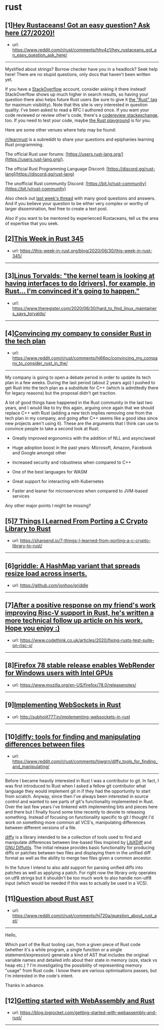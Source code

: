 # rust
## [1][Hey Rustaceans! Got an easy question? Ask here (27/2020)!](https://www.reddit.com/r/rust/comments/hhv4z1/hey_rustaceans_got_an_easy_question_ask_here/)
- url: https://www.reddit.com/r/rust/comments/hhv4z1/hey_rustaceans_got_an_easy_question_ask_here/
---
Mystified about strings? Borrow checker have you in a headlock? Seek help here! There are no stupid questions, only docs that haven't been written yet.

If you have a [StackOverflow](http://stackoverflow.com/) account, consider asking it there instead! StackOverflow shows up much higher in search results, so having your question there also helps future Rust users (be sure to give it [the "Rust" tag](http://stackoverflow.com/questions/tagged/rust) for maximum visibility). Note that this site is very interested in question quality. I've been asked to read a RFC I authored once. If you want your code reviewed or review other's code, there's a [codereview stackexchange](https://codereview.stackexchange.com/questions/tagged/rust), too. If you need to test your code, maybe [the Rust playground](https://play.rust-lang.org) is for you.

Here are some other venues where help may be found:

[/r/learnrust](https://www.reddit.com/r/learnrust) is a subreddit to share your questions and epiphanies learning Rust programming.

The official Rust user forums: [https://users.rust-lang.org/](https://users.rust-lang.org/).

The official Rust Programming Language Discord: [https://discord.gg/rust-lang](https://discord.gg/rust-lang)

The unofficial Rust community Discord: [https://bit.ly/rust-community](https://bit.ly/rust-community)

Also check out [last week's thread](https://reddit.com/r/rust/comments/hdku4k/hey_rustaceans_got_an_easy_question_ask_here/) with many good questions and answers. And if you believe your question to be either very complex or worthy of larger dissemination, feel free to create a text post.

Also if you want to be mentored by experienced Rustaceans, tell us the area of expertise that you seek.
## [2][This Week in Rust 345](https://www.reddit.com/r/rust/comments/hisn3e/this_week_in_rust_345/)
- url: https://this-week-in-rust.org/blog/2020/06/30/this-week-in-rust-345/
---

## [3][Linus Torvalds: "the kernel team is looking at having interfaces to do [drivers], for example, in Rust... I'm convinced it's going to happen."](https://www.reddit.com/r/rust/comments/hiyfhq/linus_torvalds_the_kernel_team_is_looking_at/)
- url: https://www.theregister.com/2020/06/30/hard_to_find_linux_maintainers_says_torvalds/
---

## [4][Convincing my company to consider Rust in the tech plan](https://www.reddit.com/r/rust/comments/hj66pc/convincing_my_company_to_consider_rust_in_the/)
- url: https://www.reddit.com/r/rust/comments/hj66pc/convincing_my_company_to_consider_rust_in_the/
---
My company is going to open a debate period in order to update its tech plan in a few weeks. During the last period (about 2 years ago) I pushed to get Rust into the tech plan as a substitute for C++ (which is admittedly there for legacy reasons) but the proposal didn't get traction.

A lot of good things have happened in the Rust community in the last two years, and I would like to try this again, arguing once again that we should replace C++ with Rust (adding a new tech implies removing one from the tech plan in my company, and going after C++ seems like a good idea since new projects aren't using it). These are the arguments that I think can use to convince people to take a second look at Rust:

- Greatly improved ergonomics with the addition of NLL and async/await

- Huge adoption boost in the past years: Microsoft, Amazon, Facebook and Google amongst other

- Increased security and robustness when compared to C++

- One of the best languages for WASM

- Great support for interacting with Kubernetes

- Faster and leaner for microservices when compared to JVM-based services

Any other major points I might be missing?
## [5][7 Things I Learned From Porting a C Crypto Library to Rust](https://www.reddit.com/r/rust/comments/hj9pvu/7_things_i_learned_from_porting_a_c_crypto/)
- url: https://sharpend.io/7-things-I-learned-from-porting-a-c-crypto-library-to-rust/
---

## [6][griddle: A HashMap variant that spreads resize load across inserts.](https://www.reddit.com/r/rust/comments/hiukis/griddle_a_hashmap_variant_that_spreads_resize/)
- url: https://github.com/jonhoo/griddle
---

## [7][After a positive response on my friend's work improving Risc-V support in Rust, he's written a more technical follow up article on his work. Hope you enjoy :)](https://www.reddit.com/r/rust/comments/hio31k/after_a_positive_response_on_my_friends_work/)
- url: https://www.codethink.co.uk/articles/2020/fixing-rusts-test-suite-on-risc-v/
---

## [8][Firefox 78 stable release enables WebRender for Windows users with Intel GPUs](https://www.reddit.com/r/rust/comments/hiqukg/firefox_78_stable_release_enables_webrender_for/)
- url: https://www.mozilla.org/en-US/firefox/78.0/releasenotes/
---

## [9][Implementing WebSockets in Rust](https://www.reddit.com/r/rust/comments/hj2sxu/implementing_websockets_in_rust/)
- url: http://subhojit777.in/implementing-websockets-in-rust
---

## [10][diffy: tools for finding and manipulating differences between files](https://www.reddit.com/r/rust/comments/hiwgrn/diffy_tools_for_finding_and_manipulating/)
- url: https://www.reddit.com/r/rust/comments/hiwgrn/diffy_tools_for_finding_and_manipulating/
---
Before I became heavily interested in Rust I was a contributor to git. In fact, I was first introduced to Rust when I asked a fellow git contributor what language they would implement git in if they had the opportunity to start from scratch. Anyway, since then I've always been interested in source control and wanted to see parts of git's functionality implemented in Rust. Over the last few years i've tinkered with implementing bits and pieces here and there but I finally found some time recently to devote to releasing something. Instead of focusing on functionality specific to git I thought I'd work on something more common all VCS's, manipulating differences between different versions of a file.

[diffy](https://docs.rs/diffy) is a library intended to be a collection of tools used to find and manipulate differences between line-based files inspired by [LibXDiff](http://www.xmailserver.org/xdiff-lib.html) and [GNU Diffutils](https://www.gnu.org/software/diffutils/). The initial release provides basic functionality for producing diffs or patches between two files and displaying them in the unified diff format as well as the ability to merge two files given a common ancestor.

In the future I intend to also add support for parsing unified diffs into patches as well as applying a patch. For right now the library only operates on utf8 strings but it shouldn't be too much work to also handle non-utf8 input (which would be needed if this was to actually be used in a VCS).
## [11][Question about Rust AST](https://www.reddit.com/r/rust/comments/hj720a/question_about_rust_ast/)
- url: https://www.reddit.com/r/rust/comments/hj720a/question_about_rust_ast/
---
Hello,

Which part of the Rust tooling can, from a given piece of Rust code (whether it's a while program, a single function or a single statement/expression) generate a kind of AST that includes the original variable names and detailed info about their state in memory (size, stack vs heap etc.) ? I'm investigating the possibility of representing memory "usage" from Rust code. I know there are various optimisations passes, but I'm interested in the code's intent.

Thanks in advance.
## [12][Getting started with WebAssembly and Rust](https://www.reddit.com/r/rust/comments/hivf01/getting_started_with_webassembly_and_rust/)
- url: https://blog.logrocket.com/getting-started-with-webassembly-and-rust/
---

